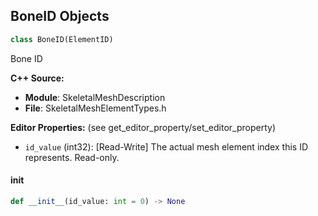 ## BoneID Objects

```python
class BoneID(ElementID)
```

Bone ID

**C++ Source:**

- **Module**: SkeletalMeshDescription
- **File**: SkeletalMeshElementTypes.h

**Editor Properties:** (see get_editor_property/set_editor_property)

- ``id_value`` (int32):  [Read-Write] The actual mesh element index this ID represents.  Read-only.

<a id="unreal.BoneID.__init__"></a>

#### __init__

```python
def __init__(id_value: int = 0) -> None
```

<a id="unreal.SourceGeometryPartID"></a>